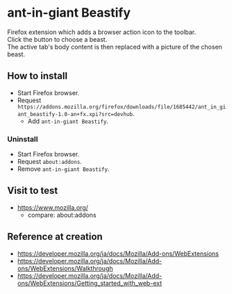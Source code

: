 # ant-in-giant Beastify 

Firefox extension which adds a browser action icon to the toolbar.   
Click the button to choose a beast.   
The active tab's body content is then replaced with a picture of the chosen beast.


## How to install 
- Start Firefox browser.
- Request `https://addons.mozilla.org/firefox/downloads/file/1685442/ant_in_giant_beastify-1.0-an+fx.xpi?src=devhub`.
    - Add `ant-in-giant Beastify`.

### Uninstall 
- Start Firefox browser.
- Request `about:addons`.
- Remove `ant-in-giant Beastify`.


## Visit to test
- https://www.mozilla.org/
    - compare: about:addons


## Reference at creation
- https://developer.mozilla.org/ja/docs/Mozilla/Add-ons/WebExtensions
- https://developer.mozilla.org/ja/docs/Mozilla/Add-ons/WebExtensions/Walkthrough
- https://developer.mozilla.org/ja/docs/Mozilla/Add-ons/WebExtensions/Getting_started_with_web-ext

